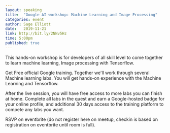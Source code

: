 ```yaml
---
layout: speaking
title:  "Google AI workshop: Machine Learning and Image Processing"
categories: event
author: Sage Elliott
date:   2019-11-21
link: http://bit.ly/2NNv5Hz
time: 5:00pm
published: true
---
```


This hands-on workshop is for developers of all skill level to come together to learn machine learning, Image processing with Tensorflow.

Get Free official Google training. Together we'll work through several Machine learning labs. You will get hands-on experience with the Machine Learning and Tensorflow.

After the live session, you will have free access to more labs you can finish at home. Complete all labs in the quest and earn a Google-hosted badge for your online profile, and additional 30 days access to the training platform to compete any labs you want.

RSVP on eventbrite (do not register here on meetup, checkin is based on registration on eventbrite until room is full).